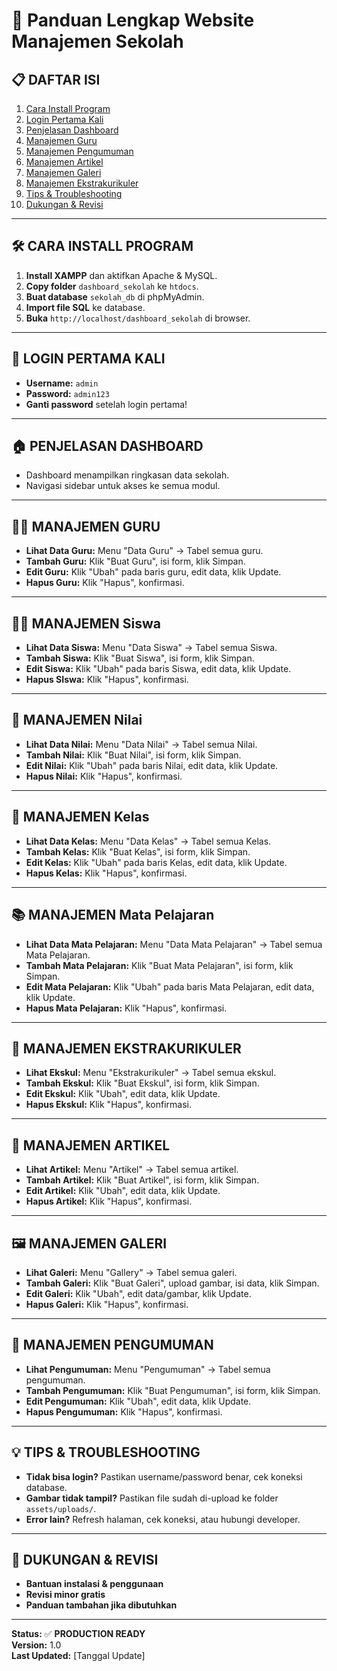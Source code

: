 # 🚀 Panduan Lengkap Website Manajemen Sekolah

## 📋 DAFTAR ISI
1. [Cara Install Program](#cara-install-program)
2. [Login Pertama Kali](#login-pertama-kali)
3. [Penjelasan Dashboard](#penjelasan-dashboard)
4. [Manajemen Guru](#manajemen-guru)
5. [Manajemen Pengumuman](#manajemen-pengumuman)
6. [Manajemen Artikel](#manajemen-artikel)
7. [Manajemen Galeri](#manajemen-galeri)
8. [Manajemen Ekstrakurikuler](#manajemen-ekstrakurikuler)
9. [Tips & Troubleshooting](#tips--troubleshooting)
10. [Dukungan & Revisi](#dukungan--revisi)

---

## 🛠️ CARA INSTALL PROGRAM

1. **Install XAMPP** dan aktifkan Apache & MySQL.
2. **Copy folder** `dashboard_sekolah` ke `htdocs`.
3. **Buat database** `sekolah_db` di phpMyAdmin.
4. **Import file SQL** ke database.
5. **Buka** `http://localhost/dashboard_sekolah` di browser.

---

## 🔐 LOGIN PERTAMA KALI

- **Username:** `admin`
- **Password:** `admin123`
- **Ganti password** setelah login pertama!

---

## 🏠 PENJELASAN DASHBOARD

- Dashboard menampilkan ringkasan data sekolah.
- Navigasi sidebar untuk akses ke semua modul.

---

## 👨‍🏫 MANAJEMEN GURU

- **Lihat Data Guru:** Menu "Data Guru" → Tabel semua guru.
- **Tambah Guru:** Klik "Buat Guru", isi form, klik Simpan.
- **Edit Guru:** Klik "Ubah" pada baris guru, edit data, klik Update.
- **Hapus Guru:** Klik "Hapus", konfirmasi.

---

## 👨‍🎓  MANAJEMEN Siswa

- **Lihat Data Siswa:** Menu "Data Siswa" → Tabel semua Siswa.
- **Tambah Siswa:** Klik "Buat Siswa", isi form, klik Simpan.
- **Edit Siswa:** Klik "Ubah" pada baris Siswa, edit data, klik Update.
- **Hapus SIswa:** Klik "Hapus", konfirmasi.

---

## 📝 MANAJEMEN Nilai

- **Lihat Data Nilai:** Menu "Data Nilai" → Tabel semua Nilai.
- **Tambah Nilai:** Klik "Buat Nilai", isi form, klik Simpan.
- **Edit Nilai:** Klik "Ubah" pada baris Nilai, edit data, klik Update.
- **Hapus Nilai:** Klik "Hapus", konfirmasi.

---

## 🏫  MANAJEMEN Kelas

- **Lihat Data Kelas:** Menu "Data Kelas" → Tabel semua Kelas.
- **Tambah Kelas:** Klik "Buat Kelas", isi form, klik Simpan.
- **Edit Kelas:** Klik "Ubah" pada baris Kelas, edit data, klik Update.
- **Hapus Kelas:** Klik "Hapus", konfirmasi.

---

## 📚 MANAJEMEN Mata Pelajaran

- **Lihat Data Mata Pelajaran:** Menu "Data Mata Pelajaran" → Tabel semua Mata Pelajaran.
- **Tambah Mata Pelajaran:** Klik "Buat Mata Pelajaran", isi form, klik Simpan.
- **Edit Mata Pelajaran:** Klik "Ubah" pada baris Mata Pelajaran, edit data, klik Update.
- **Hapus Mata Pelajaran:** Klik "Hapus", konfirmasi.

---

## 🏅 MANAJEMEN EKSTRAKURIKULER

- **Lihat Ekskul:** Menu "Ekstrakurikuler" → Tabel semua ekskul.
- **Tambah Ekskul:** Klik "Buat Ekskul", isi form, klik Simpan.
- **Edit Ekskul:** Klik "Ubah", edit data, klik Update.
- **Hapus Ekskul:** Klik "Hapus", konfirmasi.

---

## 📰 MANAJEMEN ARTIKEL

- **Lihat Artikel:** Menu "Artikel" → Tabel semua artikel.
- **Tambah Artikel:** Klik "Buat Artikel", isi form, klik Simpan.
- **Edit Artikel:** Klik "Ubah", edit data, klik Update.
- **Hapus Artikel:** Klik "Hapus", konfirmasi.

---

## 🖼️ MANAJEMEN GALERI

- **Lihat Galeri:** Menu "Gallery" → Tabel semua galeri.
- **Tambah Galeri:** Klik "Buat Galeri", upload gambar, isi data, klik Simpan.
- **Edit Galeri:** Klik "Ubah", edit data/gambar, klik Update.
- **Hapus Galeri:** Klik "Hapus", konfirmasi.

---

## 📢 MANAJEMEN PENGUMUMAN

- **Lihat Pengumuman:** Menu "Pengumuman" → Tabel semua pengumuman.
- **Tambah Pengumuman:** Klik "Buat Pengumuman", isi form, klik Simpan.
- **Edit Pengumuman:** Klik "Ubah", edit data, klik Update.
- **Hapus Pengumuman:** Klik "Hapus", konfirmasi.

---

## 💡 TIPS & TROUBLESHOOTING

- **Tidak bisa login?** Pastikan username/password benar, cek koneksi database.
- **Gambar tidak tampil?** Pastikan file sudah di-upload ke folder `assets/uploads/`.
- **Error lain?** Refresh halaman, cek koneksi, atau hubungi developer.

---

## 🎯 DUKUNGAN & REVISI

- **Bantuan instalasi & penggunaan**
- **Revisi minor gratis**
- **Panduan tambahan jika dibutuhkan**

---

**Status:** ✅ **PRODUCTION READY**  
**Version:** 1.0  
**Last Updated:** [Tanggal Update] 